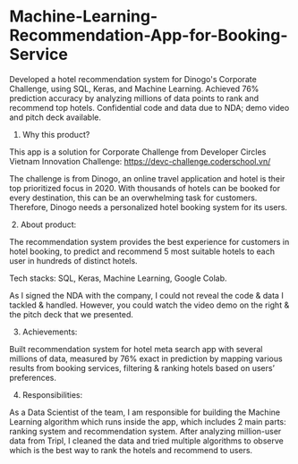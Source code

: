 # Machine-Learning-Recommendation-App-for-Booking-Service
Developed a hotel recommendation system for Dinogo's Corporate Challenge, using SQL, Keras, and Machine Learning. Achieved 76% prediction accuracy by analyzing millions of data points to rank and recommend top hotels. Confidential code and data due to NDA; demo video and pitch deck available.

1. Why this product?

This app is a solution for Corporate Challenge from Developer Circles Vietnam Innovation Challenge: https://devc-challenge.coderschool.vn/

The challenge is from Dinogo, an online travel application and hotel is their top prioritized focus in 2020. With thousands of hotels can be booked for every destination, this can be an overwhelming task for customers. Therefore, Dinogo needs a personalized hotel booking system for its users.


​
2. About product:​

The recommendation system provides the best experience for customers in hotel booking, to predict and recommend 5 most suitable hotels to each user in hundreds of distinct hotels.

​Tech stacks: SQL, Keras, Machine Learning, Google Colab.

​As I signed the NDA with the company, I could not reveal the code & data I tackled & handled. However, you could watch the video demo on the right & the pitch deck that we presented.
​


3. Achievements:

Built recommendation system for hotel meta search app with several millions of data, measured by 76% exact in prediction by mapping various results from booking services, filtering & ranking hotels based on users’ preferences.


4. Responsibilities: 

As a Data Scientist of the team, I am responsible for building the Machine Learning algorithm which runs inside the app, which includes 2 main parts: ranking system and recommendation system. After analyzing million-user data from TripI, I cleaned the data and tried multiple algorithms to observe which is the best way to rank the hotels and recommend to users.
